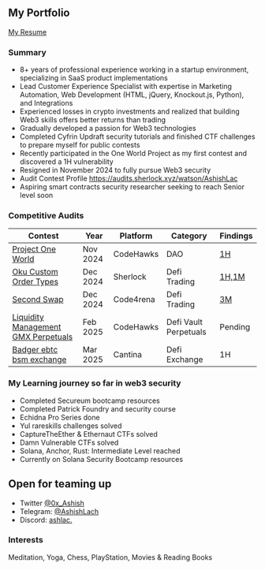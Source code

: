 ## My Portfolio
[My Resume](https://github.com/AshishLach/MyResume?tab=readme-ov-file#contact)

### Summary

- 8+ years of professional experience working in a startup environment, specializing in SaaS product implementations
- Lead Customer Experience Specialist with expertise in Marketing Automation, Web Development (HTML, jQuery, Knockout.js, Python), and Integrations
- Experienced losses in crypto investments and realized that building Web3 skills offers better returns than trading
- Gradually developed a passion for Web3 technologies
- Completed Cyfrin Updraft security tutorials and finished CTF challenges to prepare myself for public contests
- Recently participated in the One World Project as my first contest and discovered a 1H vulnerability
- Resigned in November 2024 to fully pursue Web3 security
- Audit Contest Profile https://audits.sherlock.xyz/watson/AshishLac
- Aspiring smart contracts security researcher seeking to reach Senior level soon
  
### Competitive Audits

| Contest        | Year    | Platform    | Category                                      | Findings |
|----------------|-----------|-----------|-------------------------------------------|----------|
| [Project One World](https://codehawks.cyfrin.io/c/2024-11-one-world/results?lt=contest&sc=reward&sj=reward&page=1&t=leaderboard)    | Nov 2024   | CodeHawks   | DAO                           | [1H](https://codehawks.cyfrin.io/c/2024-11-one-world/s/287) |
| [Oku Custom Order Types](https://audits.sherlock.xyz/contests/641)    | Dec 2024   | Sherlock   | Defi Trading                          | [1H,1M](https://audits.sherlock.xyz/contests/641/report) |
| [Second Swap](https://code4rena.com/audits/2024-12-secondswap)    | Dec 2024   | Code4rena   | Defi Trading                          | [3M](https://code4rena.com/reports/2024-12-secondswap) |
| [Liquidity Management GMX Perpetuals](https://codehawks.cyfrin.io/c/2025-02-gamma)    | Feb 2025   | CodeHawks   | Defi Vault Perpetuals                          | Pending|
| [Badger ebtc bsm exchange](https://cantina.xyz/competitions/f57ffb47-0ded-4f04-bcec-ecd7d47fad58)    | Mar 2025   | Cantina   | Defi Exchange                          | 1H|

### My Learning journey so far in web3 security

- Completed Secureum bootcamp resources
- Completed Patrick Foundry and security course 
- Echidna Pro Series done
- Yul rareskills challenges solved
- CaptureTheEther & Ethernaut CTFs solved
- Damn Vulnerable CTFs solved
- Solana, Anchor, Rust: Intermediate Level reached
- Currently on Solana Security Bootcamp resources

## Open for teaming up
- Twitter [@0x_Ashish](https://x.com/0x_Ashish)
- Telegram: [@AshishLach](https://t.me/AshishLach)
- Discord: [ashlac.](https://discordapp.com/users/ashlac.)

### Interests
Meditation, Yoga,
Chess, PlayStation,
Movies & Reading Books
